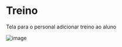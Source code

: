 # Treino
Tela para o personal adicionar treino ao aluno

![image](https://github.com/Taurus-Gym/Treino/assets/170875343/8641b6b5-b5b7-46e0-9d53-bbafcd67479f)
